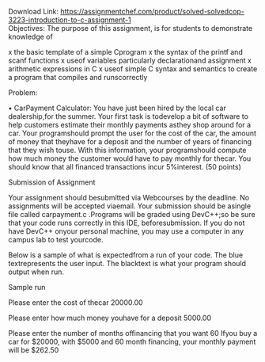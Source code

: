 Download Link: https://assignmentchef.com/product/solved-solvedcop-3223-introduction-to-c-assignment-1
<br>
Objectives: The purpose of this assignment, is for students to demonstrate knowledge of

x the basic template of a simple Cprogram x the syntax of the printf and scanf functions x useof variables particularly declarationand assignment x arithmetic expressions in C x useof simple C syntax and semantics to create a program that compiles and runscorrectly

Problem:

• CarPayment Calculator: You have just been hired by the local car dealership,for the summer. Your first task is todevelop a bit of software to help customers estimate their monthly payments asthey shop around for a car. Your programshould prompt the user for the cost of the car, the amount of money that theyhave for a deposit and the number of years of financing that they wish touse. With this information, your programshould compute how much money the customer would have to pay monthly for thecar. You should know that all financed transactions incur 5%interest. (50 points)

Submission of Assignment

Your assignment should besubmitted via Webcourses by the deadline. No assignments will be accepted viaemail. Your submission should be asingle file called carpayment.c .Programs will be graded using DevC++;so be sure that your code runs correctly in this IDE, beforesubmission. If you do not have DevC++ onyour personal machine, you may use a computer in any campus lab to test yourcode.

Below is a sample of what is expectedfrom a run of your code. The blue textrepresents the user input. The blacktext is what your program should output when run.

Sample run

Please enter the cost of thecar 20000.00

Please enter how much money youhave for a deposit 5000.00

Please enter the number of months offinancing that you want 60 Ifyou buy a car for $20000, with $5000 and 60 month financing, your monthly payment will be $262.50